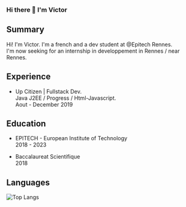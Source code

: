 ### Hi there 👋 I'm Victor

## Summary
Hi! I'm Victor. I'm a french and a dev student at @Epitech Rennes.  
I'm now seeking for an internship in developpement in Rennes / near Rennes.  

## Experience

* Up Citizen | Fullstack Dev.   
Java J2EE / Progress / Html-Javascript.  
Aout - December 2019  


## Education

* EPITECH - European Institute of Technology  
2018 - 2023 
  
*   Baccalaureat Scientifique  
2018 

## Languages 
![Top Langs](https://github-readme-stats.vercel.app/api/top-langs/?username=Dleyzzex&count_private=true&theme=graywhite&layout=compact&langs_count=6)
